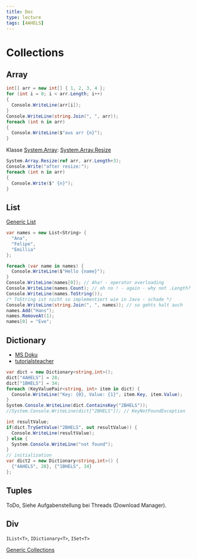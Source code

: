 ```yaml
---
title: Doc
type: lecture
tags: [4AHELS]
---
```




# Collections



## Array

```csharp
int[] arr = new int[] { 1, 2, 3, 4 };
for (int i = 0; i < arr.Length; i++)
{
  Console.WriteLine(arr[i]);
}
Console.WriteLine(string.Join(", ", arr));
foreach (int n in arr)
{
  Console.WriteLine($"aus arr {n}");
}
```

Klasse [System.Array](https://docs.microsoft.com/en-us/dotnet/api/system.array?view=netframework-4.8#methods): [System.Array.Resize](https://docs.microsoft.com/en-us/dotnet/api/system.array.resize?view=netframework-4.8#System_Array_Resize__1___0____System_Int32_)

```csharp
System.Array.Resize(ref arr, arr.Length+3);
Console.Write("after resize:");
foreach (int n in arr) 
{
  Console.Write($" {n}");
}
```



## List

[Generic List](https://docs.microsoft.com/en-us/dotnet/api/system.collections.generic.list-1?view=netframework-4.8)

```csharp
var names = new List<String> {
  "Ana",
  "Felipe",
  "Emillia"
};

foreach (var name in names) {
  Console.WriteLine($"Hello {name}");
}
Console.WriteLine(names[0]); // Aha! - operator overloading
Console.WriteLine(names.Count); // oh no ! - again - why not .Length?
Console.WriteLine(names.ToString());
/* ToString ist nicht so implementiert wie in Java - schade */
Console.WriteLine(string.Join(", ", names)); // so gehts halt auch
names.Add("Hans");
names.RemoveAt(1);
names[0] = "Eve";
```



## Dictionary

-   [MS Doku](https://docs.microsoft.com/en-us/dotnet/api/system.collections.generic.dictionary-2?view=netframework-4.8)
-   [tutorialsteacher](https://www.tutorialsteacher.com/csharp/csharp-dictionary)

```csharp
var dict = new Dictionary<string,int>();
dict["4AHELS"] = 28;
dict["1BHELS"] = 34;
foreach (KeyValuePair<string, int> item in dict) {
  Console.WriteLine("Key: {0}, Value: {1}", item.Key, item.Value);
}
System.Console.WriteLine(dict.ContainsKey("2BHELS"));
//System.Console.WriteLine(dict["2BHELS"]); // KeyNotFoundException

int resultValue;
if(dict.TryGetValue("2BHELS", out resultValue)) {
  Console.WriteLine(resultValue);
} else {
  System.Console.WriteLine("not found");
}
// initialization
var dict2 = new Dictionary<string,int>() {
  {"4AHELS", 28}, {"1BHELS", 34}
};
```



## Tuples

ToDo, Siehe Aufgabenstellung bei Threads (Download Manager).



## Div

`IList<T>`, `IDictionary<T>`, `ISet<T>`

[Generic Collections](https://docs.microsoft.com/en-us/dotnet/api/system.collections.generic?view=netframework-4.8)

